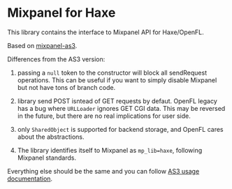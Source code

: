 Mixpanel for Haxe
=================

This library contains the interface to Mixpanel API for Haxe/OpenFL.

Based on [mixpanel-as3](https://github.com/mixpanel/mixpanel-as3).

Differences from the AS3 version:

1. passing a `null` token to the constructor will block all sendRequest
operations. This can be useful if you want to simply disable Mixpanel but not
have tons of branch code.

2. library send POST isntead of GET requests by defaut. OpenFL legacy has a bug
where `URLLoader` ignores GET CGI data. This may be reversed in the future, but
there are no real implications for user side.

3. only `SharedObject` is supported for backend storage, and OpenFL cares about
the abstractions.

4. The library identifies itself to Mixpanel as `mp_lib=haxe`, following
Mixpanel standards.

Everything else should be the same and you can follow [AS3 usage documentation](https://mixpanel.com/help/reference/as3).
